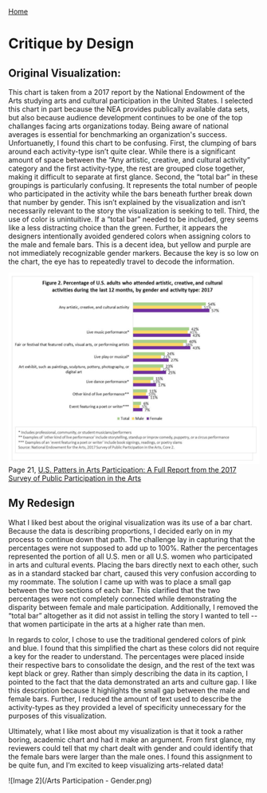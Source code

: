[Home](https://justwestley.github.io/Westley-Portfolio/)

# Critique by Design 

## Original Visualization: 

This chart is taken from a 2017 report by the National Endowment of the Arts studying arts and cultural participation in the United States. I selected this chart in part because the NEA provides publically available data sets, but also because audience development continues to be one of the top challanges facing arts organizations today. Being aware of national averages is essential for benchmarking an organization's success. Unfortuanetly, I found this chart to be confusing.  First, the clumping of bars around each activity-type isn’t quite clear. While there is a significant amount of space between the “Any artistic, creative, and cultural activity” category and the first activity-type, the rest are grouped close together, making it difficult to separate at first glance. Second, the “total bar” in these groupings is particularly confusing. It represents the total number of people who participated in the activity while the bars beneath further break down that number by gender. This isn’t explained by the visualization and isn’t necessarily relevant to the story the visualization is seeking to tell. Third, the use of color is unintuitive. If a “total bar” needed to be included, grey seems like a less distracting choice than the green. Further, it appears the designers intentionally avoided gendered colors when assigning colors to the male and female bars. This is a decent idea, but yellow and purple are not immediately recognizable gender markers. Because the key is so low on the chart, the eye has to repeatedly travel to decode the information.

![Image 1](/NEA-gender.PNG)
Page 21, [U.S. Patters in Arts Participation: A Full Report from the 2017 Survey of Public Participation in the Arts](/https://www.arts.gov/sites/default/files/US_Patterns_of_Arts_ParticipationRevised.pdf)

## My Redesign 

What I liked best about the original visualization was its use of a bar chart. Because the data is describing proportions, I decided early on in my process to continue down that path. The challenge lay in capturing that the percentages were not supposed to add up to 100%. Rather the percentages represented the portion of all U.S. men or all U.S. women who participated in arts and cultural events. Placing the bars directly next to each other, such as in a standard stacked bar chart, caused this very confusion according to my roommate. The solution I came up with was to place a small gap between the two sections of each bar. This clarified that the two percentages were not completely connected while demonstrating the disparity between female and male participation. Additionally, I removed the “total bar” altogether as it did not assist in telling the story I wanted to tell -- that women participate in the arts at a higher rate than men. 

In regards to color, I chose to use the traditional gendered colors of pink and blue. I found that this simplified the chart as these colors did not require a key for the reader to understand. The percentages were placed inside their respective bars to consolidate the design, and the rest of the text was kept black or grey. Rather than simply describing the data in its caption, I pointed to the fact that the data demonstrated an arts and culture gap. I like this description because it highlights the small gap between the male and female bars. Further, I reduced the amount of text used to describe the activity-types as they provided a level of specificity unnecessary for the purposes of this visualization. 

Ultimately, what I like most about my visualization is that it took a rather boring, academic chart and had it make an argument. From first glance, my reviewers could tell that my chart dealt with gender and could identify that the female bars were larger than the male ones. I found this assignment to be quite fun, and I’m excited to keep visualizing arts-related data! 

![Image 2](/Arts Participation - Gender.png)
